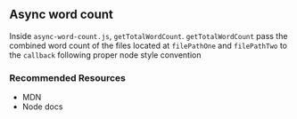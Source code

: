 ## Async word count

Inside `async-word-count.js`, `getTotalWordCount`. `getTotalWordCount`  pass the combined word count of the files located at `filePathOne` and `filePathTwo` to the `callback` following proper node style convention


### Recommended Resources

* MDN
* Node docs
